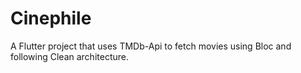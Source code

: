 # Cinephile

A Flutter project that uses TMDb-Api to fetch movies using Bloc and following Clean architecture.



